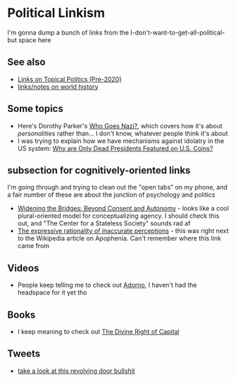 # Political Linkism

I'm gonna dump a bunch of links from the I-don't-want-to-get-all-political-but space here

## See also

- [Links on Topical Politics (Pre-2020)](128536bb-e4ef-410d-a988-2b8c0a7afd28.md)
- [links/notes on world history](9e5cecef-00f7-48af-87f1-e68b0b3f3463.md)

## Some topics

- Here's Dorothy Parker's [Who Goes Nazi?](https://harpers.org/archive/1941/08/who-goes-nazi/), which covers how it's about *personalities* rather than... I don't know, whatever people think it's about
- I was trying to explain how we have mechanisms against idolatry in the US system: [Why are Only Dead Presidents Featured on U.S. Coins?](https://www.thesprucecrafts.com/only-dead-presidents-on-coins-768852)

## subsection for cognitively-oriented links

I'm going through and trying to clean out the "open tabs" on my phone, and a fair number of these are about the junction of psychology and politics

- [Widening the Bridges: Beyond Consent and Autonomy](https://c4ss.org/content/50557) - looks like a cool plural-oriented model for conceptualizing agency. I should check this out, and "The Center for a Stateless Society" sounds rad af
- [The expressive rationality of inaccurate perceptions](http://www.culturalcognition.net/browse-papers/the-expressive-rationality-of-inaccurate-perceptions.html) - this was right next to the Wikipedia article on Apophenia. Can't remember where this link came from

## Videos

- People keep telling me to check out [Adorno](http://www.openculture.com/2017/01/an-animated-introduction-to-theodor-adorno-his-critique-of-modern-capitalism.html), I haven't had the headspace for it yet tho

## Books

- I keep meaning to check out [The Divine Right of Capital](https://www.amazon.com/gp/aw/d/B009OMEIQ2/)

## Tweets

- [take a look at this revolving door bullshit](https://twitter.com/neil_chilson/status/987003929836883968)
